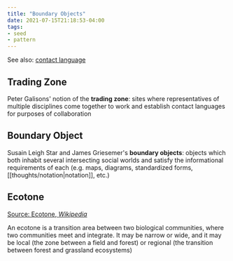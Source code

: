 ```yaml
---
title: "Boundary Objects"
date: 2021-07-15T21:18:53-04:00
tags:
- seed
- pattern
---
```


See also: [contact language](thoughts/contact%20language.md)

## Trading Zone
Peter Galisons' notion of the **trading zone**: sites where representatives of multiple disciplines come together to work and establish contact languages for purposes of collaboration

## Boundary Object
Susain Leigh Star and James Griesemer's **boundary objects**: objects which both inhabit several intersecting social worlds and satisfy the informational requirements of each (e.g. maps, diagrams, standardized forms, [[thoughts/notation|notation]], etc.)

## Ecotone
[Source: Ecotone, *Wikipedia*](https://en.wikipedia.org/wiki/Ecotone)

An ecotone is a transition area between two biological communities, where two communities meet and integrate. It may be narrow or wide, and it may be local (the zone between a field and forest) or regional (the transition between forest and grassland ecosystems)